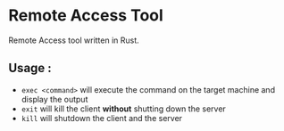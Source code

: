 # Remote Access Tool

Remote Access tool written in Rust.

## Usage :

- `exec <command>` will execute the command on the target machine and display the output
- `exit` will kill the client **without** shutting down the server
- `kill` will shutdown the client and the server
